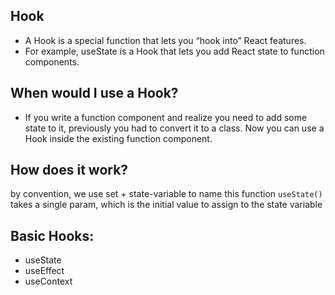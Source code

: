 ## Hook
-  A Hook is a special function that lets you “hook into” React features.
- For example, useState is a Hook that lets you add React state to function components. 

## When would I use a Hook?
- If you write a function component and realize you need to add some state to it, previously you had to convert it to a class. Now you can use a Hook inside the existing function component.

## How does it work?
by convention, we use set + state-variable to name this function `useState()` takes a single param, which is the initial value to assign to the state variable

## Basic Hooks:
- useState
- useEffect
- useContext